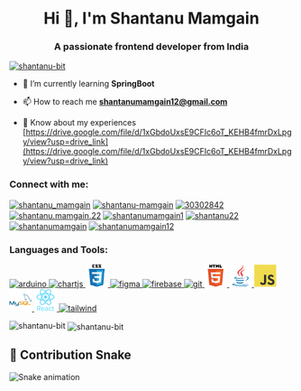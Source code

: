 <h1 align="center">Hi 👋, I'm Shantanu Mamgain</h1>
<h3 align="center">A passionate frontend developer from India</h3>

<p align="left"> <a href="https://github.com/ryo-ma/github-profile-trophy"><img src="https://github-profile-trophy.vercel.app/?username=shantanu-bit" alt="shantanu-bit" /></a> </p>

- 🌱 I’m currently learning **SpringBoot**

- 📫 How to reach me **shantanumamgain12@gmail.com**

- 📄 Know about my experiences [https://drive.google.com/file/d/1xGbdoUxsE9CFIc6oT_KEHB4fmrDxLpgy/view?usp=drive_link](https://drive.google.com/file/d/1xGbdoUxsE9CFIc6oT_KEHB4fmrDxLpgy/view?usp=drive_link)

<h3 align="left">Connect with me:</h3>
<p align="left">
<a href="https://dev.to/shantanu_mamgain" target="blank"><img align="center" src="https://raw.githubusercontent.com/rahuldkjain/github-profile-readme-generator/master/src/images/icons/Social/devto.svg" alt="shantanu_mamgain" height="30" width="40" /></a>
<a href="https://linkedin.com/in/shantanu-mamgain" target="blank"><img align="center" src="https://raw.githubusercontent.com/rahuldkjain/github-profile-readme-generator/master/src/images/icons/Social/linked-in-alt.svg" alt="shantanu-mamgain" height="30" width="40" /></a>
<a href="https://stackoverflow.com/users/30302842" target="blank"><img align="center" src="https://raw.githubusercontent.com/rahuldkjain/github-profile-readme-generator/master/src/images/icons/Social/stack-overflow.svg" alt="30302842" height="30" width="40" /></a>
<a href="https://instagram.com/shantanu.mamgain.22" target="blank"><img align="center" src="https://raw.githubusercontent.com/rahuldkjain/github-profile-readme-generator/master/src/images/icons/Social/instagram.svg" alt="shantanu.mamgain.22" height="30" width="40" /></a>
<a href="https://www.hackerrank.com/shantanumamgain1" target="blank"><img align="center" src="https://raw.githubusercontent.com/rahuldkjain/github-profile-readme-generator/master/src/images/icons/Social/hackerrank.svg" alt="shantanumamgain1" height="30" width="40" /></a>
<a href="https://codeforces.com/profile/shantanu22" target="blank"><img align="center" src="https://raw.githubusercontent.com/rahuldkjain/github-profile-readme-generator/master/src/images/icons/Social/codeforces.svg" alt="shantanu22" height="30" width="40" /></a>
<a href="https://www.leetcode.com/shantanumamgain" target="blank"><img align="center" src="https://raw.githubusercontent.com/rahuldkjain/github-profile-readme-generator/master/src/images/icons/Social/leet-code.svg" alt="shantanumamgain" height="30" width="40" /></a>
<a href="https://auth.geeksforgeeks.org/user/shantanumamgain12" target="blank"><img align="center" src="https://raw.githubusercontent.com/rahuldkjain/github-profile-readme-generator/master/src/images/icons/Social/geeks-for-geeks.svg" alt="shantanumamgain12" height="30" width="40" /></a>
</p>

<h3 align="left">Languages and Tools:</h3>
<p align="left"> <a href="https://www.arduino.cc/" target="_blank" rel="noreferrer"> <img src="https://cdn.worldvectorlogo.com/logos/arduino-1.svg" alt="arduino" width="40" height="40"/> </a> <a href="https://www.chartjs.org" target="_blank" rel="noreferrer"> <img src="https://www.chartjs.org/media/logo-title.svg" alt="chartjs" width="40" height="40"/> </a> <a href="https://www.w3schools.com/css/" target="_blank" rel="noreferrer"> <img src="https://raw.githubusercontent.com/devicons/devicon/master/icons/css3/css3-original-wordmark.svg" alt="css3" width="40" height="40"/> </a> <a href="https://www.figma.com/" target="_blank" rel="noreferrer"> <img src="https://www.vectorlogo.zone/logos/figma/figma-icon.svg" alt="figma" width="40" height="40"/> </a> <a href="https://firebase.google.com/" target="_blank" rel="noreferrer"> <img src="https://www.vectorlogo.zone/logos/firebase/firebase-icon.svg" alt="firebase" width="40" height="40"/> </a> <a href="https://git-scm.com/" target="_blank" rel="noreferrer"> <img src="https://www.vectorlogo.zone/logos/git-scm/git-scm-icon.svg" alt="git" width="40" height="40"/> </a> <a href="https://www.w3.org/html/" target="_blank" rel="noreferrer"> <img src="https://raw.githubusercontent.com/devicons/devicon/master/icons/html5/html5-original-wordmark.svg" alt="html5" width="40" height="40"/> </a> <a href="https://www.java.com" target="_blank" rel="noreferrer"> <img src="https://raw.githubusercontent.com/devicons/devicon/master/icons/java/java-original.svg" alt="java" width="40" height="40"/> </a> <a href="https://developer.mozilla.org/en-US/docs/Web/JavaScript" target="_blank" rel="noreferrer"> <img src="https://raw.githubusercontent.com/devicons/devicon/master/icons/javascript/javascript-original.svg" alt="javascript" width="40" height="40"/> </a> <a href="https://www.mysql.com/" target="_blank" rel="noreferrer"> <img src="https://raw.githubusercontent.com/devicons/devicon/master/icons/mysql/mysql-original-wordmark.svg" alt="mysql" width="40" height="40"/> </a> <a href="https://reactjs.org/" target="_blank" rel="noreferrer"> <img src="https://raw.githubusercontent.com/devicons/devicon/master/icons/react/react-original-wordmark.svg" alt="react" width="40" height="40"/> </a> <a href="https://tailwindcss.com/" target="_blank" rel="noreferrer"> <img src="https://www.vectorlogo.zone/logos/tailwindcss/tailwindcss-icon.svg" alt="tailwind" width="40" height="40"/> </a> </p>

<p><img align="left" src="https://github-readme-stats.vercel.app/api/top-langs?username=shantanu-bit&show_icons=true&locale=en&layout=compact" alt="shantanu-bit" /></p>

<p>&nbsp;<img align="center" src="https://github-readme-stats.vercel.app/api?username=shantanu-bit&show_icons=true&locale=en" alt="shantanu-bit" /></p>

## 🐍 Contribution Snake

![Snake animation](https://github.com/shantanu-bit/shantanu-bit/blob/output/github-contribution-grid-snake.svg)


